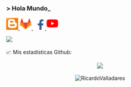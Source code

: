 ### > Hola Mundo_ 

<a href="http://multiplataformaprogramacion.blogspot.com/">
  <img width="32px" src="https://raw.githubusercontent.com/RicardoValladares/RicardoValladares/main/blog.jpg" />
</a>
<a href="https://gitlab.com/RicardoValladares">
  <img width="32px" src="https://raw.githubusercontent.com/RicardoValladares/RicardoValladares/main/gitlab.png" />
</a>
<a href="https://www.facebook.com/Ryck.1992/">
  <img width="32px" src="https://raw.githubusercontent.com/RicardoValladares/RicardoValladares/main/facebook.png" />
</a>
<a href="https://www.youtube.com/user/SuperValladares">
  <img width="32px" src="https://raw.githubusercontent.com/RicardoValladares/RicardoValladares/main/youtube.png" />
</a>

![](https://visitor-badge.glitch.me/badge?page_id=RicardoValladares)


📈 Mis estadísticas Github:

<p align="center"> <img src="https://github-readme-stats.vercel.app/api/top-langs/?username=RicardoValladares&show_icons=true&theme=tokyonight alt="RicardoValladares" />

<p align="center"> <img src="https://github-readme-stats.vercel.app/api?username=RicardoValladares&show_icons=true&theme=tokyonight" alt="RicardoValladares" />

